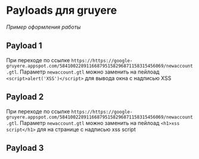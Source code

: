 # Payloads для gruyere

_Пример оформления работы_

## Payload 1

При переходе по ссылке `https://https://google-gruyere.appspot.com/584100228911668795158296871158315456069/newaccount.gtl`. Параметр `newaccount.gtl` можно заменить на пейлоад `<script>alert('XSS')</script>` для вывода окна с надписью XSS

## Payload 2

При переходе по ссылке `https://https://google-gruyere.appspot.com/584100228911668795158296871158315456069/newaccount.gtl`. Параметр `newaccount.gtl` можно заменить на пейлоад `<h1>xss script</h1>` для на странице с надписью 
xss script

## Payload 3


